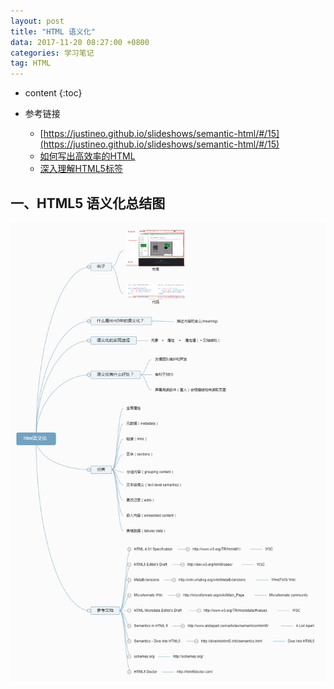 ```yaml
---
layout: post
title: "HTML 语义化"
data: 2017-11-20 08:27:00 +0800
categories: 学习笔记    
tag: HTML
---
```

* content
{:toc}

* 参考链接
    * [https://justineo.github.io/slideshows/semantic-html/#/15](https://justineo.github.io/slideshows/semantic-html/#/15)
    * [如何写出高效率的HTML](https://segmentfault.com/a/1190000002680822)
    * [深入理解HTML5标签](https://segmentfault.com/a/1190000002695791)

<!-- more -->


## 一、HTML5 语义化总结图

![html](/styles/images/html/html-01.png)